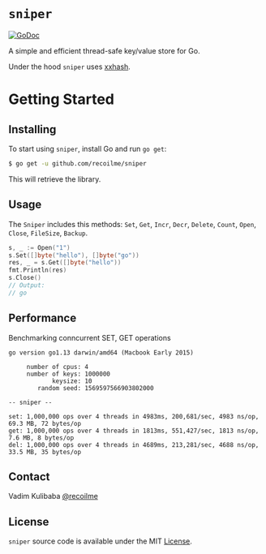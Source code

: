 # `sniper`

[![GoDoc](https://img.shields.io/badge/api-reference-blue.svg?style=flat-square)](https://godoc.org/github.com/recoilme/sniper)

A simple and efficient thread-safe key/value store for Go.

Under the hood `sniper` uses 
[xxhash](https://github.com/cespare/xxhash).

# Getting Started

## Installing

To start using `sniper`, install Go and run `go get`:

```sh
$ go get -u github.com/recoilme/sniper
```

This will retrieve the library.

## Usage

The `Sniper` includes this methods:
`Set`, `Get`, `Incr`, `Decr`, `Delete`, `Count`, `Open`, `Close`, `FileSize`, `Backup`.

```go
s, _ := Open("1")
s.Set([]byte("hello"), []byte("go"))
res, _ = s.Get([]byte("hello"))
fmt.Println(res)
s.Close()
// Output:
// go
```

## Performance

Benchmarking conncurrent SET, GET operations  

```
go version go1.13 darwin/amd64 (Macbook Early 2015)

     number of cpus: 4
     number of keys: 1000000
            keysize: 10
        random seed: 1569597566903802000

-- sniper --

set: 1,000,000 ops over 4 threads in 4983ms, 200,681/sec, 4983 ns/op, 69.3 MB, 72 bytes/op
get: 1,000,000 ops over 4 threads in 1813ms, 551,427/sec, 1813 ns/op, 7.6 MB, 8 bytes/op
del: 1,000,000 ops over 4 threads in 4689ms, 213,281/sec, 4688 ns/op, 33.5 MB, 35 bytes/op

```

## Contact

Vadim Kulibaba [@recoilme](https://github.com/recoilme)

## License

`sniper` source code is available under the MIT [License](/LICENSE).
